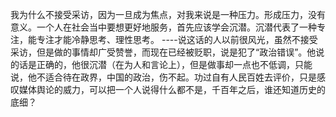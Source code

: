 我为什么不接受采访，因为一旦成为焦点，对我来说是一种压力。形成压力，没有意义。一个人在社会当中要想更好地服务，首先应该学会沉潜。沉潜代表了一种专注，能专注才能冷静思考、理性思考。
----说这话的人以前很风光，虽然不接受采访，但是做的事情却广受赞誉，而现在已经被贬职，说是犯了“政治错误”。他说的话是正确的，他很沉潜（在为人和言论上），但是做事却一点也不低调，只能说，他不适合待在政界，中国的政治，伤不起。功过自有人民百姓去评价，只是感叹媒体舆论的威力，可以把一个人说得什么都不是，千百年之后，谁还知道历史的底细？